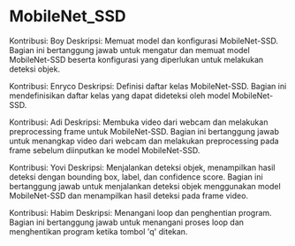 # MobileNet_SSD


Kontribusi: Boy
Deskripsi: Memuat model dan konfigurasi MobileNet-SSD.
Bagian ini bertanggung jawab untuk mengatur dan memuat model MobileNet-SSD beserta konfigurasi yang diperlukan untuk melakukan deteksi objek.

Kontribusi: Enryco
Deskripsi: Definisi daftar kelas MobileNet-SSD.
Bagian ini mendefinisikan daftar kelas yang dapat dideteksi oleh model MobileNet-SSD.

Kontribusi: Adi
Deskripsi: Membuka video dari webcam dan melakukan preprocessing frame untuk MobileNet-SSD.
Bagian ini bertanggung jawab untuk menangkap video dari webcam dan melakukan preprocessing pada frame sebelum diinputkan ke model MobileNet-SSD.

Kontribusi: Yovi
Deskripsi: Menjalankan deteksi objek, menampilkan hasil deteksi dengan bounding box, label, dan confidence score.
Bagian ini bertanggung jawab untuk menjalankan deteksi objek menggunakan model MobileNet-SSD dan menampilkan hasil deteksi pada frame video.

Kontribusi: Habim
Deskripsi: Menangani loop dan penghentian program.
Bagian ini bertanggung jawab untuk menangani proses loop dan menghentikan program ketika tombol 'q' ditekan.
